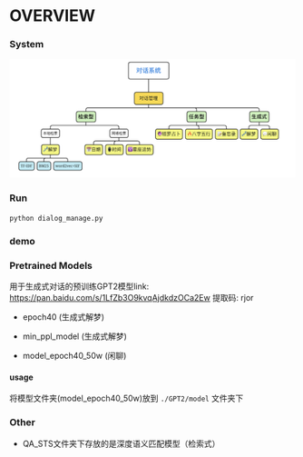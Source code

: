 # OVERVIEW

### System

![system_overview](./system_overview.png)

### Run

`python dialog_manage.py`

### demo


### Pretrained Models

用于生成式对话的预训练GPT2模型link:
https://pan.baidu.com/s/1LfZb3O9kvqAjdkdzOCa2Ew 提取码: rjor 

* epoch40 (生成式解梦)
   
* min_ppl_model (生成式解梦)
   
* model_epoch40_50w (闲聊)

#### usage

将模型文件夹(model_epoch40_50w)放到 `./GPT2/model` 文件夹下 

### Other

* QA_STS文件夹下存放的是深度语义匹配模型（检索式）
